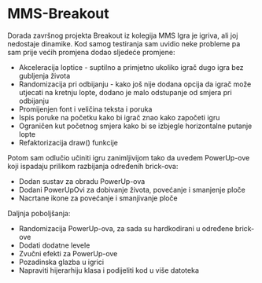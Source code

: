 # MMS-Breakout
Dorada završnog projekta Breakout iz kolegija MMS
Igra je igriva, ali joj nedostaje dinamike. Kod samog testiranja sam uvidio neke probleme pa sam prije većih promjena dodao sljedeće promjene:


- Akceleracija loptice - suptilno a primjetno ukoliko igrač dugo igra bez gubljenja života
- Randomizacija pri odbijanju - kako još nije dodana opcija da igrač može utjecati na kretnju lopte, dodano je malo odstupanje od smjera pri odbijanju
- Promijenjen font i veličina teksta i poruka
- Ispis poruke na početku kako bi igrač znao kako započeti igru
- Ograničen kut početnog smjera kako bi se izbjegle horizontalne putanje lopte
- Refaktorizacija draw() funkcije

Potom sam odlučio učiniti igru zanimljivijom tako da uvedem PowerUp-ove koji ispadaju prilikom razbijanja određenih brick-ova:

- Dodan sustav za obradu PowerUp-ova
- Dodani PowerUpOvi za dobivanje života, povećanje i smanjenje ploče
- Nacrtane ikone za povećanje i smanjivanje ploče

Daljnja poboljšanja:

- Randomizacija PowerUp-ova, za sada su hardkodirani u određene brick-ove
- Dodati dodatne levele
- Zvučni efekti za PowerUp-ove
- Pozadinska glazba u igrici
- Napraviti hijerarhiju klasa i podijeliti kod u više datoteka
